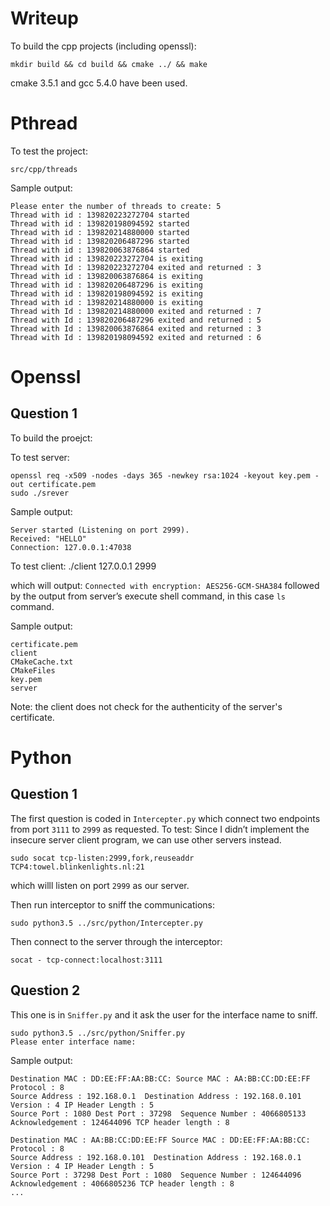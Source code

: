 # Writeup
To build the cpp projects (including openssl):

    mkdir build && cd build && cmake ../ && make

cmake 3.5.1 and gcc 5.4.0 have been used.

# Pthread
To test the project:

    src/cpp/threads

 Sample output:

    Please enter the number of threads to create: 5
    Thread with id : 139820223272704 started
    Thread with id : 139820198094592 started
    Thread with id : 139820214880000 started
    Thread with id : 139820206487296 started
    Thread with id : 139820063876864 started
    Thread with id : 139820223272704 is exiting
    Thread with Id : 139820223272704 exited and returned : 3
    Thread with id : 139820063876864 is exiting
    Thread with id : 139820206487296 is exiting
    Thread with id : 139820198094592 is exiting
    Thread with id : 139820214880000 is exiting
    Thread with Id : 139820214880000 exited and returned : 7
    Thread with Id : 139820206487296 exited and returned : 5
    Thread with Id : 139820063876864 exited and returned : 3
    Thread with Id : 139820198094592 exited and returned : 6


# Openssl
## Question 1

To build the proejct:

To test server:

    openssl req -x509 -nodes -days 365 -newkey rsa:1024 -keyout key.pem -out certificate.pem
    sudo ./srever 

Sample output:

    Server started (Listening on port 2999).
    Received: "HELLO"
    Connection: 127.0.0.1:47038


To test client:
./client 127.0.0.1 2999

which will output: `Connected with encryption: AES256-GCM-SHA384` followed by the output from server’s execute shell command, in this case `ls` command.

Sample output:

    certificate.pem
    client
    CMakeCache.txt
    CMakeFiles
    key.pem
    server

Note: the client does not check for the authenticity of the server's certificate.

# Python
## Question 1

The first question is coded in `Intercepter.py` which connect two endpoints from port `3111` to `2999` as requested.
To test:
Since I didn’t implement the insecure server client program, we can use other servers instead.

    sudo socat tcp-listen:2999,fork,reuseaddr TCP4:towel.blinkenlights.nl:21

which willl listen on port `2999` as our server.

Then run interceptor to sniff the communications:

    sudo python3.5 ../src/python/Intercepter.py

Then connect to the server through the interceptor:

    socat - tcp-connect:localhost:3111


## Question 2

This one is in `Sniffer.py` and it ask the user for the interface name to sniff.

    sudo python3.5 ../src/python/Sniffer.py
    Please enter interface name: 

Sample output:

    Destination MAC : DD:EE:FF:AA:BB:CC: Source MAC : AA:BB:CC:DD:EE:FF Protocol : 8
    Source Address : 192.168.0.1  Destination Address : 192.168.0.101 Version : 4 IP Header Length : 5 
    Source Port : 1080 Dest Port : 37298  Sequence Number : 4066805133 Acknowledgement : 124644096 TCP header length : 8 
    
    Destination MAC : AA:BB:CC:DD:EE:FF Source MAC : DD:EE:FF:AA:BB:CC: Protocol : 8
    Source Address : 192.168.0.101  Destination Address : 192.168.0.1 Version : 4 IP Header Length : 5 
    Source Port : 37298 Dest Port : 1080  Sequence Number : 124644096 Acknowledgement : 4066805236 TCP header length : 8 
    ...

